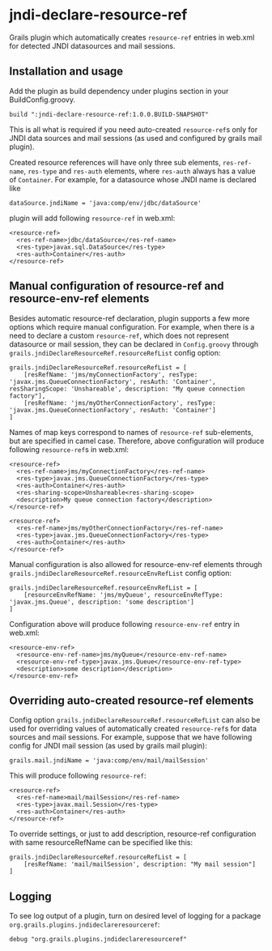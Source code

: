 # jndi-declare-resource-ref
Grails plugin which automatically creates `resource-ref` entries in web.xml for detected JNDI datasources and mail sessions.

## Installation and usage
Add the plugin as build dependency under plugins section in your BuildConfig.groovy.

    build ":jndi-declare-resource-ref:1.0.0.BUILD-SNAPSHOT"

This is all what is required if you need auto-created `resource-ref`s only for JNDI data sources and mail sessions (as used and configured by grails mail plugin). 

Created resource references will have only three sub elements, `res-ref-name`, `res-type` and `res-auth` elements, where `res-auth` always has a value of `Container`. For example, for a datasource 
whose JNDI name is declared like

    dataSource.jndiName = 'java:comp/env/jdbc/dataSource'

plugin will add following `resource-ref` in web.xml:

    <resource-ref>
      <res-ref-name>jdbc/dataSource</res-ref-name>
      <res-type>javax.sql.DataSource</res-type>
      <res-auth>Container</res-auth>
    </resource-ref>

## Manual configuration of resource-ref and resource-env-ref elements
Besides automatic resource-ref declaration, plugin supports a few more options which require manual configuration. For example, when there is a need to declare a custom `resource-ref`, which does not 
represent datasource or mail session, they can be declared in `Config.groovy` through `grails.jndiDeclareResourceRef.resourceRefList` config option:

    grails.jndiDeclareResourceRef.resourceRefList = [
        [resRefName: 'jms/myConnectionFactory', resType: 'javax.jms.QueueConnectionFactory', resAuth: 'Container', resSharingScope: 'Unshareable', description: "My queue connection factory"],
        [resRefName: 'jms/myOtherConnectionFactory', resType: 'javax.jms.QueueConnectionFactory', resAuth: 'Container']
    ]

Names of map keys correspond to names of `resource-ref` sub-elements, but are specified in camel case. Therefore, above configuration will produce following `resource-ref`s in web.xml:

    <resource-ref>
      <res-ref-name>jms/myConnectionFactory</res-ref-name>
      <res-type>javax.jms.QueueConnectionFactory</res-type>
      <res-auth>Container</res-auth>
      <res-sharing-scope>Unshareable<res-sharing-scope>
      <description>My queue connection factory</description>
    </resource-ref>
    
    <resource-ref>
      <res-ref-name>jms/myOtherConnectionFactory</res-ref-name>
      <res-type>javax.jms.QueueConnectionFactory</res-type>
      <res-auth>Container</res-auth>
    </resource-ref>

Manual configuration is also allowed for resource-env-ref elements through `grails.jndiDeclareResourceRef.resourceEnvRefList` config option:

    grails.jndiDeclareResourceRef.resourceEnvRefList = [
        [resourceEnvRefName: 'jms/myQueue', resourceEnvRefType: 'javax.jms.Queue', description: 'some description']
    ]

Configuration above will produce following `resource-env-ref` entry in web.xml:

    <resource-env-ref>
      <resource-env-ref-name>jms/myQueue</resource-env-ref-name>
      <resource-env-ref-type>javax.jms.Queue</resource-env-ref-type>
      <description>some description</description>
    </resource-env-ref>

## Overriding auto-created resource-ref elements
Config option `grails.jndiDeclareResourceRef.resourceRefList` can also be used for overriding values of automatically created `resource-ref`s for data sources and mail sessions. For example, suppose
that we have following config for JNDI mail session (as used by grails mail plugin):

    grails.mail.jndiName = 'java:comp/env/mail/mailSession'

This will produce following `resource-ref`:

    <resource-ref>
      <res-ref-name>mail/mailSession</res-ref-name>
      <res-type>javax.mail.Session</res-type>
      <res-auth>Container</res-auth>
    </resource-ref>

To override settings, or just to add description, resource-ref configuration with same resourceRefName can be specified like this: 

    grails.jndiDeclareResourceRef.resourceRefList = [
        [resRefName: 'mail/mailSession', description: "My mail session"]
    ]

## Logging
To see log output of a plugin, turn on desired level of logging for a package `org.grails.plugins.jndideclareresourceref`:

    debug "org.grails.plugins.jndideclareresourceref"
